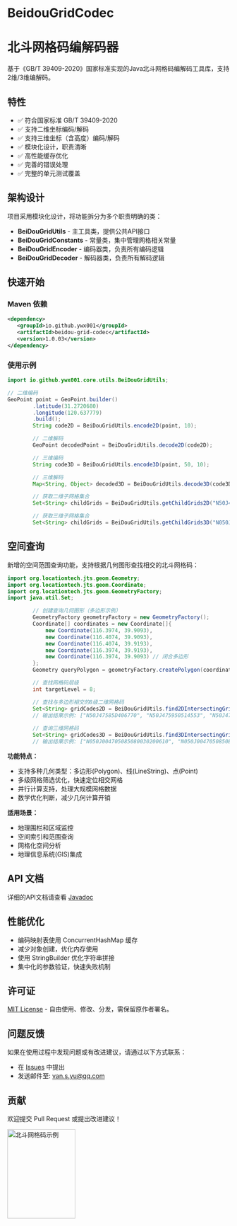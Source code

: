 # BeidouGridCodec
# 北斗网格码编解码器

基于《GB/T 39409-2020》国家标准实现的Java北斗网格码编解码工具库，支持2维/3维编解码。

## 特性

- ✅ 符合国家标准 GB/T 39409-2020
- ✅ 支持二维坐标编码/解码
- ✅ 支持三维坐标（含高度）编码/解码  
- ✅ 模块化设计，职责清晰
- ✅ 高性能缓存优化
- ✅ 完善的错误处理
- ✅ 完整的单元测试覆盖

## 架构设计

项目采用模块化设计，将功能拆分为多个职责明确的类：

- **BeiDouGridUtils** - 主工具类，提供公共API接口
- **BeiDouGridConstants** - 常量类，集中管理网格相关常量
- **BeiDouGridEncoder** - 编码器类，负责所有编码逻辑
- **BeiDouGridDecoder** - 解码器类，负责所有解码逻辑

## 快速开始

### Maven 依赖

```xml
<dependency>
   <groupId>io.github.ywx001</groupId>
   <artifactId>beidou-grid-codec</artifactId>
   <version>1.0.03</version>
</dependency>
```

### 使用示例

```java
import io.github.ywx001.core.utils.BeiDouGridUtils;

// 二维编码
GeoPoint point = GeoPoint.builder()
        .latitude(31.2720680)
        .longitude(120.637779)
        .build();
        String code2D = BeiDouGridUtils.encode2D(point, 10);

        // 二维解码  
        GeoPoint decodedPoint = BeiDouGridUtils.decode2D(code2D);

        // 三维编码
        String code3D = BeiDouGridUtils.encode3D(point, 50, 10);

        // 三维解码
        Map<String, Object> decoded3D = BeiDouGridUtils.decode3D(code3D);

        // 获取二维子网格集合
        Set<String> childGrids = BeiDouGridUtils.getChildGrids2D("N50J475");

        // 获取三维子网格集合
        Set<String> childGrids = BeiDouGridUtils.getChildGrids3D("N050J0047050");
```

## 空间查询

新增的空间范围查询功能，支持根据几何图形查找相交的北斗网格码：

```java
import org.locationtech.jts.geom.Geometry;
import org.locationtech.jts.geom.Coordinate;
import org.locationtech.jts.geom.GeometryFactory;
import java.util.Set;

        // 创建查询几何图形（多边形示例）
        GeometryFactory geometryFactory = new GeometryFactory();
        Coordinate[] coordinates = new Coordinate[]{
            new Coordinate(116.3974, 39.9093),
            new Coordinate(116.4074, 39.9093), 
            new Coordinate(116.4074, 39.9193),
            new Coordinate(116.3974, 39.9193),
            new Coordinate(116.3974, 39.9093) // 闭合多边形
        };
        Geometry queryPolygon = geometryFactory.createPolygon(coordinates);

        // 查找网格码层级
        int targetLevel = 8;

        // 查找与多边形相交的8级二维网格码
        Set<String> gridCodes2D = BeiDouGridUtils.find2DIntersectingGridCodes(queryPolygon, targetLevel);
        // 输出结果示例: ["N50J47585D406770", "N50J475950514553", "N50J475950334665"]
        
        // 查询三维网格码
        Set<String> gridCodes3D = BeiDouGridUtils.find3DIntersectingGridCodes(queryPolygon, targetLevel, 0, 100);
        // 输出结果示例: ["N050J004705085080030200610", "N050J0047050850B5010550350", "N050J004705085072000130710"]
```

**功能特点：**
- 支持多种几何类型：多边形(Polygon)、线(LineString)、点(Point)
- 多级网格筛选优化，快速定位相交网格
- 并行计算支持，处理大规模网格数据
- 数学优化判断，减少几何计算开销

**适用场景：**
- 地理围栏和区域监控
- 空间索引和范围查询  
- 网格化空间分析
- 地理信息系统(GIS)集成

## API 文档

详细的API文档请查看 [Javadoc](target/apidocs/index.html)

## 性能优化

- 编码映射表使用 ConcurrentHashMap 缓存
- 减少对象创建，优化内存使用
- 使用 StringBuilder 优化字符串拼接
- 集中化的参数验证，快速失败机制

## 许可证

[MIT License](LICENSE) - 自由使用、修改、分发，需保留原作者署名。

## 问题反馈

如果在使用过程中发现问题或有改进建议，请通过以下方式联系：

- 在 [Issues](https://github.com/ywx001/BeidouGridCodec/issues) 中提出
- 发送邮件至: van.s.yu@qq.com

## 贡献

欢迎提交 Pull Request 或提出改进建议！

<img width="154" height="202" alt="北斗网格码示例" src="https://github.com/user-attachments/assets/6e33e114-fc50-467a-95c3-9837e2079084" />
